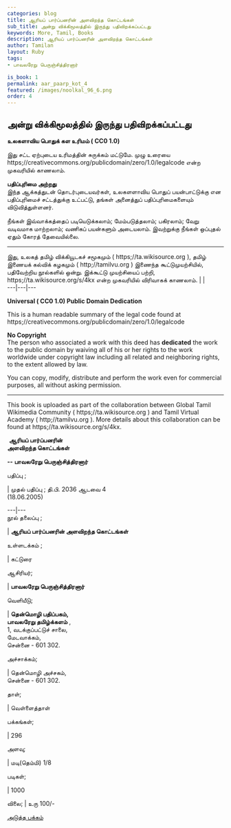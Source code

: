 ```yaml
---
categories: blog
title: ஆரியப் பார்ப்பனரின் அளவிறந்த கொட்டங்கள்
sub_title: அன்று விக்கிமூலத்தில் இருந்து பதிவிறக்கப்பட்டது
keywords: More, Tamil, Books
description: ஆரியப் பார்ப்பனரின் அளவிறந்த கொட்டங்கள்
author: Tamilan
layout: Ruby
tags:
- பாவலரேறு பெருஞ்சித்திரனார் 

is_book: 1
permalink: aar_paarp_kot_4
featured: /images/noolkal_96_6.png
order: 4
---
```



## அன்று விக்கிமூலத்தில் இருந்து பதிவிறக்கப்பட்டது

**﻿உலகளாவிய பொதுக் கள உரிமம் ( CC0 1.0)**

இது சட்ட ஏற்புடைய உரிமத்தின் சுருக்கம் மட்டுமே. முழு உரையை https;//creativecommons.org/publicdomain/zero/1.0/legalcode என்ற முகவரியில் காணலாம்.

**பதிப்புரிமை அற்றது**  
இந்த ஆக்கத்துடன் தொடர்புடையவர்கள், உலகளளாவிய பொதுப் பயன்பாட்டுக்கு என பதிப்புரிமைச் சட்டத்துக்கு உட்பட்டு, தங்கள் அனைத்துப் பதிப்புரிமைகளையும் விடுவித்துள்ளனர்.

நீங்கள் இவ்வாக்கத்தைப் படியெடுக்கலாம்; மேம்படுத்தலாம்; பகிரலாம்; வேறு வடிவமாக மாற்றலாம்; வணிகப் பயன்களும் அடையலாம். இவற்றுக்கு நீங்கள் ஒப்புதல் ஏதும் கோரத் தேவையில்லை.

* * *

இது, உலகத் தமிழ் விக்கியூடகச் சமூகமும் ( https;//ta.wikisource.org ), தமிழ் இணையக் கல்விக் கழகமும் ( http;//tamilvu.org ) இணைந்த கூட்டுமுயற்சியில், பதிவேற்றிய நூல்களில் ஒன்று. இக்கூட்டு முயற்சியைப் பற்றி, https;//ta.wikisource.org/s/4kx என்ற முகவரியில் விரிவாகக் காணலாம். | |  
\---|---|---

**Universal ( CC0 1.0) Public Domain Dedication**

This is a human readable summary of the legal code found at https;//creativecommons.org/publicdomain/zero/1.0/legalcode

**No Copyright**  
The person who associated a work with this deed has **dedicated** the work to the public domain by waiving all of his or her rights to the work worldwide under copyright law including all related and neighboring rights, to the extent allowed by law.

You can copy, modify, distribute and perform the work even for commercial purposes, all without asking permission.

* * *

This book is uploaded as part of the collaboration between Global Tamil Wikimedia Community ( https;//ta.wikisource.org ) and Tamil Virtual Academy ( http;//tamilvu.org ). More details about this collaboration can be found at https;//ta.wikisource.org/s/4kx.

﻿ **ஆரியப் பார்ப்பனரின்  
அளவிறந்த கொட்டங்கள்**

**\-- பாவலரேறு பெருஞ்சித்திரனார்**

பதிப்பு ;

| முதல் பதிப்பு ; தி.பி. 2036 ஆடவை 4  
(18.06.2005)

\---|---  
நூல் தலைப்பு ;

| **ஆரியப் பார்ப்பனரின் அளவிறந்த கொட்டங்கள்**

உள்ளடக்கம் ;

| கட்டுரை

ஆசிரியர்;

| **பாவலரேறு பெருஞ்சித்திரனார்**

வெளியீடு;

| **தென்மொழி பதிப்பகம்,  
பாவலரேறு தமிழ்க்களம்** ,  
1, வடக்குப்பட்டுச் சாலை,  
மேடவாக்கம்,  
சென்னை - 601 302.

அச்சாக்கம்;

| தென்மொழி அச்சகம்,  
சென்னை - 601 302.

தாள்;

| வெள்ளைத்தாள்

பக்கங்கள்;

| 296

அளவு;

| மடி(தெம்மி) 1/8

படிகள்;

| 1000

விலை; | உரு 100/-

[அடுத்த பக்கம்](aar_paarp_kot_5)